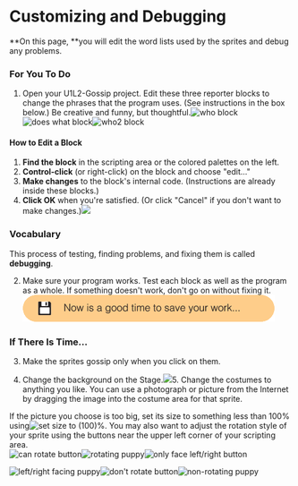 # Customizing and Debugging

**On this page, **you will edit the word lists used by the sprites and debug any problems.

### For You To Do

1. Open your U1L2-Gossip project. Edit these three reporter blocks to change the phrases that the program uses. \(See instructions in the box below.\) Be creative and funny, but thoughtful.![](https://bjc.edc.org/bjc-r/img/1-introduction/who.png "who block")![](https://bjc.edc.org/bjc-r/img/1-introduction/does-what.png "does what block")![](https://bjc.edc.org/bjc-r/img/1-introduction/who2.png "who2 block")

#### **How to Edit a Block**

1. **Find the block**
   in the scripting area or the colored palettes on the left.
2. **Control-click**
   \(or right-click\) on the block and choose "edit..."
3. **Make changes**
   to the block's internal code. \(Instructions are already inside these blocks.\)
4. **Click OK**
   when you're satisfied. \(Or click "Cancel" if you don't want to make changes.\)![](https://bjc.edc.org/bjc-r/img/1-introduction/U1ImageVideoAddendum_img/U1L2P2-EditABlock.gif)

### Vocabulary

This process of testing, finding problems, and fixing them is called **debugging**.

2. Make sure your program works. Test each block as well as the program as a whole. If something doesn't work, don't go on without fixing it.![](/assets/save.png)

### If There Is Time...

3. Make the sprites gossip only when you click on them.

4. Change the background on the Stage.![](https://bjc.edc.org/bjc-r/img/1-introduction/U1ImageVideoAddendum_img/U1L2-GossipBackground.gif)5. Change the costumes to anything you like. You can use a photograph or picture from the Internet by dragging the image into the costume area for that sprite.

If the picture you choose is too big, set its size to something less than 100% using![](https://bjc.edc.org/bjc-r/img/blocks/set-size-empty.png "set size to \(100\)%"). You may also want to adjust the rotation style of your sprite using the buttons near the upper left corner of your scripting area.  
![](https://bjc.edc.org/bjc-r/img/1-introduction/U1ImageVideoAddendum_img/U1L5-Rotate1.png "can rotate button")![](https://bjc.edc.org/bjc-r/img/1-introduction/U1ImageVideoAddendum_img/U1L5p2-puppyrotate1.gif "rotating puppy")![](https://bjc.edc.org/bjc-r/img/1-introduction/U1ImageVideoAddendum_img/U1L5-Rotate2.png "only face left/right button")

![](https://bjc.edc.org/bjc-r/img/1-introduction/U1ImageVideoAddendum_img/U1L5p2-puppyrotate2.gif "left/right facing puppy")![](https://bjc.edc.org/bjc-r/img/1-introduction/U1ImageVideoAddendum_img/U1L5-Rotate3.png "don&apos;t rotate button")![](https://bjc.edc.org/bjc-r/img/1-introduction/U1ImageVideoAddendum_img/U1L5p2-puppyrotate3.png "non-rotating puppy")



